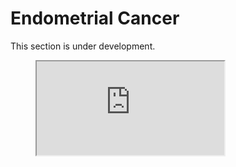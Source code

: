 # Endometrial Cancer
This section is under development.


<figure>
    <iframe src="https://github.com/WCRF/SysRev-Metan/blob/main/trial_fig.html"></iframe>
</figure>
